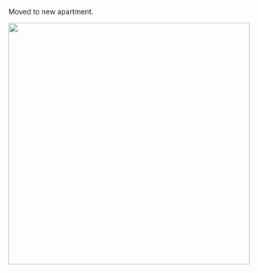 Moved to new apartment. 

<img class="img-responsive center-block" src="https://raw.githubusercontent.com/joshua19881228/my_blogs/master/Life_Discovery/Little_Things/figures/20170224.jpg" alt="" width="480"/>